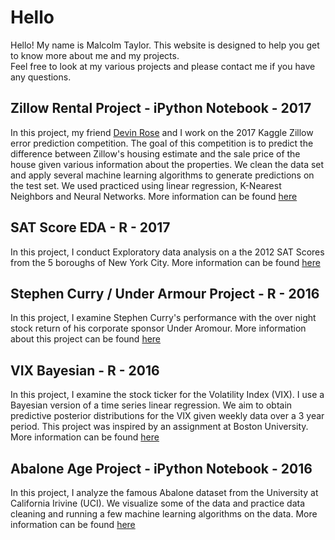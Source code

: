 # Hello 

Hello! My name is Malcolm Taylor. This website is designed to help you get to know more about me and my projects.  
Feel free to look at my various projects and please contact me if you have any questions.  

## Zillow Rental Project - iPython Notebook - 2017 

In this project, my friend [Devin Rose](https://github.com/trackoverxc/) and I work on the 2017 Kaggle Zillow error prediction competition. The goal of this competition is to predict the difference between Zillow's housing estimate and the sale price of the house given various information about the properties. We clean the data set and apply several machine learning algorithms to generate predictions on the test set. We used practiced using linear regression, K-Nearest Neighbors and Neural Networks. 
More information can be found [here](https://github.com/trackoverxc/Zillow_Kaggle)


## SAT Score EDA - R - 2017 

In this project, I conduct Exploratory data analysis on a the 2012 SAT Scores from the 5 boroughs of New York City. More information can be found [here](https://github.com/malctaylor15/NYC_SAT_Scores_2012)


## Stephen Curry / Under Armour Project - R - 2016 

In this project, I examine Stephen Curry's performance with the over night stock return of his corporate sponsor Under Aromour. More information about this project can be found [here](https://github.com/malctaylor15/NBA_Project)

## VIX Bayesian - R - 2016

In this project, I examine the stock ticker for the Volatility Index (VIX). I use a Bayesian version of a time series linear regression. 
We aim to obtain predictive posterior distributions for the VIX given weekly data over a 3 year period. 
This project was inspired by an assignment at Boston University. More information can be found [here](https://github.com/malctaylor15/VIX_Bayesian)

## Abalone Age Project - iPython Notebook - 2016 

In this project, I analyze the famous Abalone dataset from the University at California Irivine (UCI). We visualize some of the data and practice data cleaning and running a few machine learning algorithms on the data. 
More information can be found [here](https://github.com/malctaylor15/Abalones_Age)





